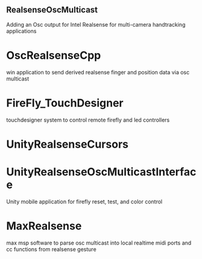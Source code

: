 ## RealsenseOscMulticast
Adding an Osc output for Intel Realsense for multi-camera handtracking applications


# OscRealsenseCpp				
win application to send derived realsense finger and position data via osc multicast

# FireFly_TouchDesigner			
touchdesigner system to control remote firefly and led controllers

# UnityRealsenseCursors

# UnityRealsenseOscMulticastInterface
Unity mobile application for firefly reset, test, and color control

# MaxRealsense				
max msp software to parse osc multicast into local realtime midi ports and cc functions from realsense gesture
